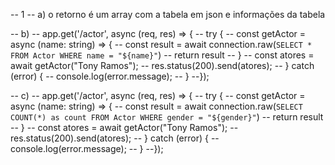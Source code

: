 

-- 1
-- a) o retorno é um array com a tabela em json e informações da tabela

-- b)
-- app.get('/actor', async (req, res) => {
--    try {
--      const getActor = async (name: string) => {
--        const result = await connection.raw(`SELECT * FROM Actor WHERE name = "${name}"`) 
--        return result
 --     }
 --     const atores = await getActor("Tony Ramos");
 --     res.status(200).send(atores);
 -- } catch (error) {
 --     console.log(error.message);
 -- }
--});



-- c)
-- app.get('/actor', async (req, res) => {
--    try {
--      const getActor = async (name: string) => {
--        const result = await connection.raw(`SELECT COUNT(*) as count FROM Actor WHERE gender = "${gender}"`) 
--        return result
 --     }
 --     const atores = await getActor("Tony Ramos");
 --     res.status(200).send(atores);
 -- } catch (error) {
 --     console.log(error.message);
 -- }
--});

